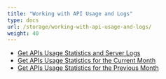 ```yaml
---
title: "Working with API Usage and Logs"
type: docs
url: /storage/working-with-api-usage-and-logs/
weight: 40
---
```


- [Get APIs Usage Statistics and Server Logs](/get-apis-usage-statistics-and-server-logs/)
- [Get APIs Usage Statistics for the Current Month](/get-apis-usage-statistics-for-the-current-month/)
- [Get APIs Usage Statistics for the Previous Month](/get-apis-usage-statistics-for-the-previous-month/)
